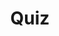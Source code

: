 ---
title: "Quiz"
passing_percentage: 70
layout: "test"
type: "test"
questions:
  - id: "q1"
    text: "What tool was used as a visual guide to understand how Dapr works in a Kubernetes cluster?"
    type: "single-answer"
    marks: 2
    options:
      - id: "a"
        text: "Kubectl"
      - id: "b"
        text: "Meshery"
        is_correct: true
      - id: "c"
        text: "Helm"
  - id: "q2"
    text: "What key accomplishments were achieved in this course? (Select all that apply)"
    type: "multiple-answers"
    marks: 2
    options:
      - id: "a"
        text: "Created and configured a Dapr state store component"
        is_correct: true
      - id: "b"
        text: "Viewed Dapr sidecars and observed API calls in logs"
        is_correct: true
      - id: "c"
        text: "Set up CI/CD pipelines"
  - id: "q3"
    text: "Which namespaces were observed to contain the deployed resources in this tutorial?"
    type: "short_answer" 
    marks: 2
    correct_answer: "dapr-system and default" 
---